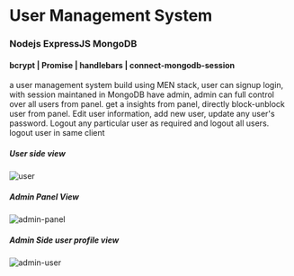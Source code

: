 # User Management System
### Nodejs ExpressJS MongoDB
#### bcrypt | Promise | handlebars | connect-mongodb-session
a user management system build using MEN stack, user can signup login, with session maintaned in MongoDB  have admin, admin can full control over all users from panel. get a insights from panel, directly block-unblock user from panel. Edit user information, add new user, update any user's password. Logout any particular user as required and logout all users. logout user in same client

##### User side view
![user](https://user-images.githubusercontent.com/84835379/138567187-614bf20d-14d3-45d2-b85e-bd6270217880.jpeg)

##### Admin Panel View
![admin-panel](https://user-images.githubusercontent.com/84835379/138567232-3e72aadc-18bb-4314-8333-970bbd644c64.PNG)

##### Admin Side user profile view
![admin-user](https://user-images.githubusercontent.com/84835379/138567261-0e1aab57-a60e-4433-8aff-43b831db5d52.png)



